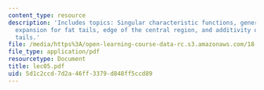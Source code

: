 ```yaml
---
content_type: resource
description: 'Includes topics: Singular characteristic functions, generalized Gram-Charlier
  expansion for fat tails, edge of the central region, and additivity of power-law
  tails.'
file: /media/https%3A/open-learning-course-data-rc.s3.amazonaws.com/18-366-random-walks-and-diffusion-fall-2006/5d1c2ccd7d2a46ff3379d848ff5ccd89_lec05.pdf
file_type: application/pdf
resourcetype: Document
title: lec05.pdf
uid: 5d1c2ccd-7d2a-46ff-3379-d848ff5ccd89
---
```

